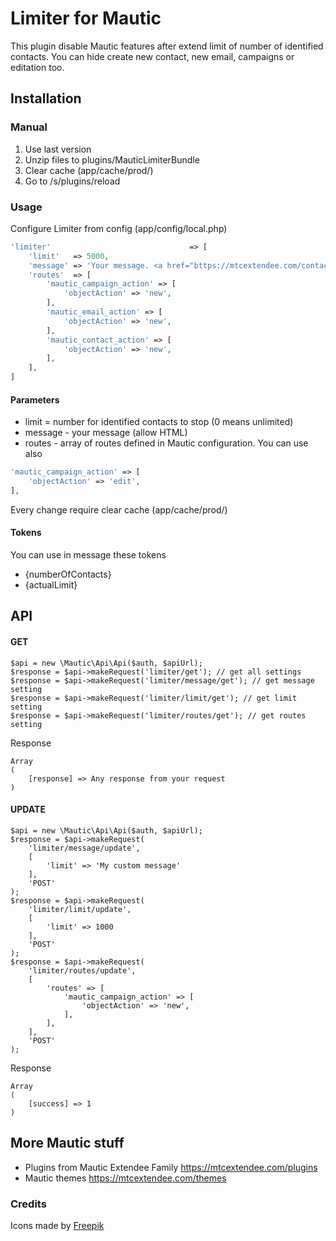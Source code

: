 # Limiter for Mautic

This plugin disable Mautic features after extend limit of number of identified contacts. You can hide create new contact, new email, campaigns or editation too.

## Installation

### Manual

1. Use last version
2. Unzip files to plugins/MauticLimiterBundle
3. Clear cache (app/cache/prod/)
4. Go to /s/plugins/reload

### Usage

Configure Limiter from config (app/config/local.php) 

```php
'limiter'                               => [
    'limit'   => 5000, 
    'message' => 'Your message. <a href="bttps://mtcextendee.com/contact">contact us</a>',
    'routes'  => [
        'mautic_campaign_action' => [
            'objectAction' => 'new',
        ],
        'mautic_email_action' => [
            'objectAction' => 'new',
        ],
        'mautic_contact_action' => [
            'objectAction' => 'new',
        ],
    ],
]
```

#### Parameters

- limit = number for identified contacts to stop (0 means unlimited)
- message - your message (allow HTML)
- routes - array of routes defined in Mautic configuration.  You can use also 

```php
'mautic_campaign_action' => [
    'objectAction' => 'edit',
],
```

Every change require clear cache (app/cache/prod/)

#### Tokens

You can use in message these tokens

- {numberOfContacts}
- {actualLimit}

## API

#### GET

```
$api = new \Mautic\Api\Api($auth, $apiUrl);
$response = $api->makeRequest('limiter/get'); // get all settings
$response = $api->makeRequest('limiter/message/get'); // get message setting
$response = $api->makeRequest('limiter/limit/get'); // get limit setting
$response = $api->makeRequest('limiter/routes/get'); // get routes setting
```

Response

```
Array
(
    [response] => Any response from your request
)
```

#### UPDATE
```
$api = new \Mautic\Api\Api($auth, $apiUrl);
$response = $api->makeRequest(
    'limiter/message/update',
    [
        'limit' => 'My custom message'
    ],
    'POST'
);
$response = $api->makeRequest(
    'limiter/limit/update',
    [
        'limit' => 1000
    ],
    'POST'
);
$response = $api->makeRequest(
    'limiter/routes/update',
    [
        'routes' => [
            'mautic_campaign_action' => [
                'objectAction' => 'new',
            ],
        ],
    ],
    'POST'
);
```


Response

```
Array
(
    [success] => 1
)
```

## More Mautic stuff

- Plugins from Mautic Extendee Family  https://mtcextendee.com/plugins
- Mautic themes https://mtcextendee.com/themes

### Credits

Icons made by <a href="https://www.flaticon.com/authors/freepik" title="Freepik">Freepik</a>
